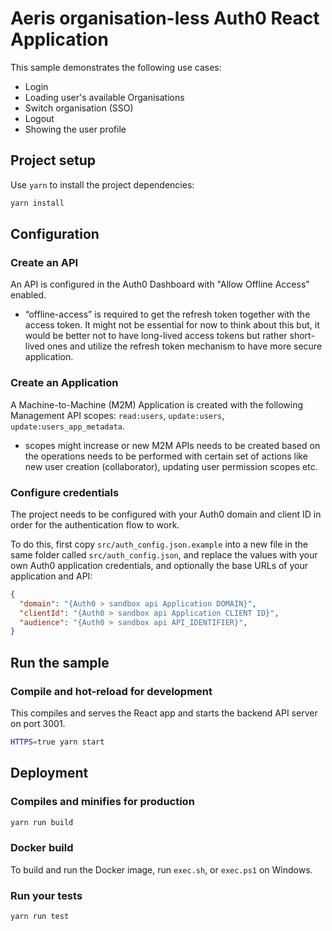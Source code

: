 # Aeris organisation-less Auth0 React Application

This sample demonstrates the following use cases:

- Login
- Loading user's available Organisations
- Switch organisation (SSO)
- Logout
- Showing the user profile

## Project setup

Use `yarn` to install the project dependencies:

```bash
yarn install
```

## Configuration

### Create an API

An API is configured in the Auth0 Dashboard with "Allow Offline Access" enabled.

- “offline-access” is required to get the refresh token together with the access token. It might not be essential for now to think about this but, it would be better not to have long-lived access tokens but rather short-lived ones and utilize the refresh token mechanism to have more secure application.

### Create an Application

A Machine-to-Machine (M2M) Application is created with the following Management API scopes: `read:users`, `update:users`, `update:users_app_metadata`.

- scopes might increase or new M2M APIs needs to be created based on the operations needs to be performed with certain set of actions like new user creation (collaborator), updating user permission scopes etc.

### Configure credentials

The project needs to be configured with your Auth0 domain and client ID in order for the authentication flow to work.

To do this, first copy `src/auth_config.json.example` into a new file in the same folder called `src/auth_config.json`, and replace the values with your own Auth0 application credentials, and optionally the base URLs of your application and API:

```json
{
  "domain": "{Auth0 > sandbox api Application DOMAIN}",
  "clientId": "{Auth0 > sandbox api Application CLIENT ID}",
  "audience": "{Auth0 > sandbox api API_IDENTIFIER}",
}
```

## Run the sample

### Compile and hot-reload for development

This compiles and serves the React app and starts the backend API server on port 3001.

```bash
HTTPS=true yarn start
```

## Deployment

### Compiles and minifies for production

```bash
yarn run build
```

### Docker build

To build and run the Docker image, run `exec.sh`, or `exec.ps1` on Windows.

### Run your tests

```bash
yarn run test
```
